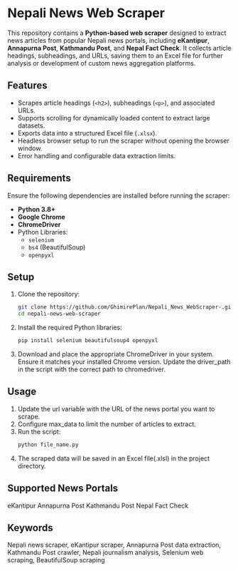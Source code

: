 # Nepali News Web Scraper  

This repository contains a **Python-based web scraper** designed to extract news articles from popular Nepali news portals, including **eKantipur**, **Annapurna Post**, **Kathmandu Post**, and **Nepal Fact Check**. It collects article headings, subheadings, and URLs, saving them to an Excel file for further analysis or development of custom news aggregation platforms.  

## Features  
- Scrapes article headings (`<h2>`), subheadings (`<p>`), and associated URLs.  
- Supports scrolling for dynamically loaded content to extract large datasets.  
- Exports data into a structured Excel file (`.xlsx`).  
- Headless browser setup to run the scraper without opening the browser window.  
- Error handling and configurable data extraction limits.  

## Requirements  
Ensure the following dependencies are installed before running the scraper:  
- **Python 3.8+**  
- **Google Chrome**  
- **ChromeDriver**  
- Python Libraries:  
  - `selenium`  
  - `bs4` (BeautifulSoup)  
  - `openpyxl`  

## Setup  
1. Clone the repository:
   ```bash 
   git clone https://github.com/GhimirePlan/Nepali_News_WebScraper-.git
   cd nepali-news-web-scraper
3. Install the required Python libraries:
   ```bash 
   pip install selenium beautifulsoup4 openpyxl
5. Download and place the appropriate ChromeDriver in your system.
    Ensure it matches your installed Chrome version.
    Update the driver_path in the script with the correct path to chromedriver.
## Usage
1. Update the url variable with the URL of the news portal you want to scrape.
2. Configure max_data to limit the number of articles to extract.
3. Run the script:
   ```bash 
   python file_name.py
5. The scraped data will be saved in an Excel file(.xlsl) in the project directory.

## Supported News Portals
  eKantipur
  Annapurna Post
  Kathmandu Post
  Nepal Fact Check
  
## Keywords
Nepali news scraper, eKantipur scraper, Annapurna Post data extraction, Kathmandu Post crawler, Nepali journalism analysis, Selenium web scraping, BeautifulSoup scraping


